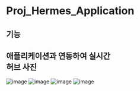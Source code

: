 Proj_Hermes_Application
==
기능
--
애플리케이션과 연동하여 실시간   
허브 사진
--
![image](https://user-images.githubusercontent.com/33280934/114129590-d2938180-9939-11eb-8ffb-f66c25b0d896.png)
![image](https://user-images.githubusercontent.com/33280934/114129606-dc1ce980-9939-11eb-9d89-df4d3debf595.png)
![image](https://user-images.githubusercontent.com/33280934/114129609-df17da00-9939-11eb-8ee1-4c836f3df0cf.png)
![image](https://user-images.githubusercontent.com/33280934/114129616-e17a3400-9939-11eb-8100-32a13eff3313.png)
